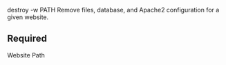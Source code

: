 destroy -w PATH
  Remove files, database, and Apache2 configuration for a given website.

  Required
  --------------------------------------------------------------------------------------------------
  Website Path
